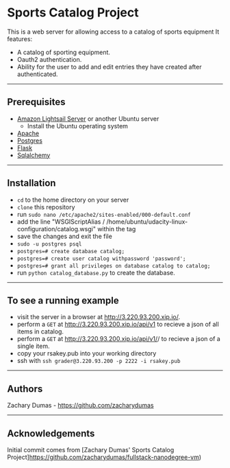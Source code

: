 
# Sports Catalog Project
This is a web server for allowing access to a catalog of sports equipment 
It features:
* A catalog of sporting equipment.
* Oauth2 authentication.
* Ability for the user to add and edit entries they have created after authenticated.

------------------------------
## Prerequisites
* [Amazon Lightsail Server](https://aws.amazon.com/lightsail/) or another Ubuntu server
	* Install the Ubuntu operating system
* [Apache](https://www.apache.org)
* [Postgres](https://www.postgresql.org)
* [Flask](flask.pocoo.org)
* [Sqlalchemy](https://www.sqlalchemy.org)
------------------------------

## Installation
* `cd` to the home directory on your server
* `clone` this repository
* run `sudo nano /etc/apache2/sites-enabled/000-default.conf`
* add the line "WSGIScriptAlias / /home/ubuntu/udacity-linux-configuration/catalog.wsgi" within the <VirtualHost> tag
* save the changes and exit the file
* `sudo -u postgres psql`
* `postgres=# create database catalog;`
* `postgres=# create user catalog withpassword 'password';`
* `postgres=# grant all privileges on database catalog to catalog;`
* run `python catalog_database.py` to create the database.

-----------------------------------
## To see a running example

* visit the server in a browser at http://3.220.93.200.xip.io/.
* perform a `GET` at http://3.220.93.200.xip.io/api/v1 to recieve a json of all items in catalog.
* perform a `GET` at http://3.220.93.200.xip.io/api/v1/<category>/<item> to recieve a json of a single item.
* copy your rsakey.pub into your working directory
* ssh with `ssh grader@3.220.93.200 -p 2222 -i rsakey.pub`

------------------------------------
## Authors
Zachary Dumas - https://github.com/zacharydumas

----------------------------------
## Acknowledgements
Initial commit comes from [Zachary Dumas' Sports Catalog Project]https://github.com/zacharydumas/fullstack-nanodegree-vm)
